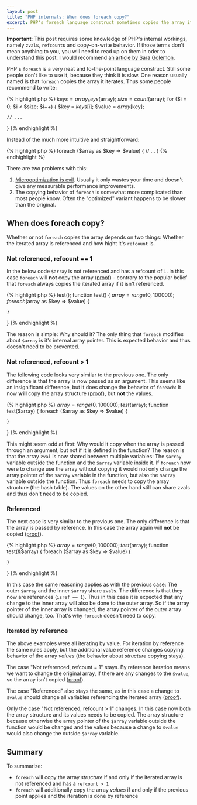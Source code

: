 ```yaml
---
layout: post
title: "PHP internals: When does foreach copy?"
excerpt: PHP's foreach language construct sometimes copies the array it iterates and sometimes does not. This post analyzes when and why this happens.
---
```

**Important**: This post requires some knowledge of PHP's internal workings, namely `zval`s,
`refcount`s and copy-on-write behavior. If those terms don't mean anything to you, you will need to
read up on them in oder to understand this post. I would recommend [an article by Sara Golemon][0].

PHP's `foreach` is a very neat and to-the-point language construct. Still some people don't like to
use it, because they think it is slow. One reason usually named is that `foreach` copies the array
it iterates. Thus some people recommend to write:

{% highlight php %}
$keys = array_keys($array);
$size = count($array);
for ($i = 0; $i < $size; $i++) {
    $key   = $keys[$i];
    $value = $array[$key];

    // ...
}
{% endhighlight %}

Instead of the much more intuitive and straightforward:

{% highlight php %}
foreach ($array as $key => $value) {
    // ...
}
{% endhighlight %}

There are two problems with this:

 1. [Microoptimization is evil][1]. Usually it only wastes your time and doesn't give any measurable
    performance improvements.
 2. The copying behavior of `foreach` is somewhat more complicated than most people know. Often the
    "optimized" variant happens to be slower than the original.

When does foreach copy?
-----------------------

Whether or not `foreach` copies the array depends on two things: Whether the iterated array is
referenced and how hight it's `refcount` is.

### Not referenced, refcount == 1

In the below code `$array` is not referenced and has a refcount of `1`. In this case `foreach` will
**not** copy the array ([proof][2]) - contrary to the popular belief that `foreach` always copies
the iterated array if it isn't referenced.

{% highlight php %}
test();
function test() {
    $array = range(0, 100000);
    foreach ($array as $key => $value) {

    }
}
{% endhighlight %}

The reason is simple: Why should it? The only thing that `foreach` modifies about `$array` is it's
internal array pointer. This is expected behavior and thus doesn't need to be prevented.

### Not referenced, refcount > 1

The following code looks very similar to the previous one. The only difference is that the array is
now passed as an argument. This seems like an insignificant difference, but it does change the
behavior of `foreach`: It now **will** copy the array structure ([proof][3]), but **not** the values.

{% highlight php %}
$array = range(0, 100000);
test($array);
function test($array) {
    foreach ($array as $key => $value) {

    }
}
{% endhighlight %}

This might seem odd at first: Why would it copy when the array is passed through an argument, but
not if it is defined in the function? The reason is that the array `zval` is now shared between
multiple variables: The `$array` variable outside the function and the `$array` variable inside it.
If `foreach` now were to change use the array without copying it would not only change the array pointer
of the `$array` variable in the function, but also the `$array` variable outside the function. Thus
`foreach` needs to copy the array structure (the hash table). The values on the other hand still can
share zvals and thus don't need to be copied.

### Referenced

The next case is very similar to the previous one. The only difference is that the array is passed
by reference. In this case the array again will **not** be copied ([proof][4]).

{% highlight php %}
$array = range(0, 100000);
test($array);
function test(&$array) {
    foreach ($array as $key => $value) {

    }
}
{% endhighlight %}

In this case the same reasoning applies as with the previous case: The outer `$array` and the inner
`$array` share `zval`s. The difference is that they now are references (`isref == 1`). Thus in this
case it is expected that any change to the inner array will also be done to the outer array. So if
the array pointer of the inner array is changed, the array pointer of the outer array should change,
too. That's why `foreach` doesn't need to copy.

### Iterated by reference

The above examples were all iterating by value. For iteration by reference the same rules apply, but
the additional value reference changes copying behavior of the array *values* (the behavior about
*structure* copying stays).

The case "Not referenced, refcount = 1" stays. By reference iteration means we want to change the
original array, if there are any changes to the `$value`, so the array isn't copied ([proof][5]).

The case "Referenced" also stays the same, as in this case a change to `$value` should change all
variables referencing the iterated array ([proof][6]).

Only the case "Not referenced, refcount > 1" changes. In this case now both the array structure and
its values needs to be copied. The array structure because otherwise the array pointer of the
`$array` variable outside the function would be changed and the values because a change to `$value`
would also change the outside `$array` variable.

Summary
-------

To summarize:

 * `foreach` will copy the array *structure* if and only if the iterated array is not referenced and
   has a `refcount > 1`
 * `foreach` will additionally copy the array *values* if and only if the previous point applies and
   the iteration is done by reference


 [0]: http://blog.golemon.com/2007/01/youre-being-lied-to.html
 [1]: http://blog.ircmaxell.com/2011/08/on-optimization-in-php.html
 [2]: http://codepad.viper-7.com/MFNrmk
 [3]: http://codepad.viper-7.com/mixX1H
 [4]: http://codepad.viper-7.com/9bKciB
 [5]: http://codepad.viper-7.com/VkqVQ1
 [6]: http://codepad.viper-7.com/qKMkDo
 [7]: http://codepad.viper-7.com/O584we
